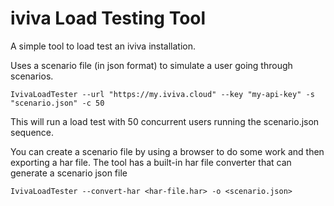 # iviva Load Testing Tool

A simple tool to load test an iviva installation.

Uses a scenario file (in json format) to simulate a user going through scenarios.

```
IvivaLoadTester --url "https://my.iviva.cloud" --key "my-api-key" -s "scenario.json" -c 50
```

This will run a load test with 50 concurrent users running the scenario.json sequence.


You can create a scenario file by using a browser to do some work and then exporting a har file.
The tool has a built-in har file converter that can generate a scenario json file

```
IvivaLoadTester --convert-har <har-file.har> -o <scenario.json>
```
